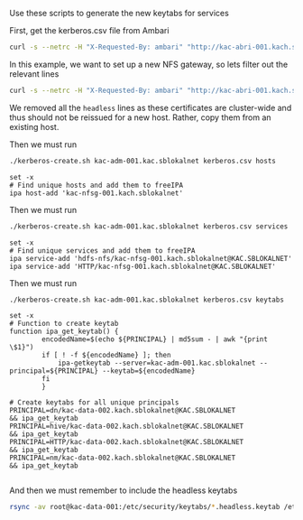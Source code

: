 Use these scripts to generate the new keytabs for services

First, get the kerberos.csv file from Ambari

```bash
curl -s --netrc -H "X-Requested-By: ambari" "http://kac-abri-001.kach.sblokalnet:8080/api/v1/clusters/KAC/kerberos_identities?fields=*&format=CSV"
```

In this example, we want to set up a new NFS gateway, so lets filter out the relevant lines

```bash
curl -s --netrc -H "X-Requested-By: ambari" "http://kac-abri-001.kach.sblokalnet:8080/api/v1/clusters/KAC/kerberos_identities?fields=*&format=CSV" | grep kac-nfsg-001 | grep -v headless > kerberos.csv
```
We removed all the `headless` lines as these certificates are cluster-wide and thus should not be reissued for a new host. Rather, copy them from an existing host.



Then we must run
```bash
./kerberos-create.sh kac-adm-001.kac.sblokalnet kerberos.csv hosts
```
```
set -x
# Find unique hosts and add them to freeIPA
ipa host-add 'kac-nfsg-001.kach.sblokalnet'
```

Then we must run
```bash
./kerberos-create.sh kac-adm-001.kac.sblokalnet kerberos.csv services
```
```
set -x
# Find unique services and add them to freeIPA
ipa service-add 'hdfs-nfs/kac-nfsg-001.kach.sblokalnet@KAC.SBLOKALNET'
ipa service-add 'HTTP/kac-nfsg-001.kach.sblokalnet@KAC.SBLOKALNET'
```

Then we must run
```bash
./kerberos-create.sh kac-adm-001.kac.sblokalnet kerberos.csv keytabs
```
```
set -x
# Function to create keytab
function ipa_get_keytab() {
        encodedName=$(echo ${PRINCIPAL} | md5sum - | awk "{print \$1}")
        if [ ! -f ${encodedName} ]; then
            ipa-getkeytab --server=kac-adm-001.kac.sblokalnet --principal=${PRINCIPAL} --keytab=${encodedName}
        fi
        }

# Create keytabs for all unique principals
PRINCIPAL=dn/kac-data-002.kach.sblokalnet@KAC.SBLOKALNET                        && ipa_get_keytab
PRINCIPAL=hive/kac-data-002.kach.sblokalnet@KAC.SBLOKALNET                      && ipa_get_keytab
PRINCIPAL=HTTP/kac-data-002.kach.sblokalnet@KAC.SBLOKALNET                      && ipa_get_keytab
PRINCIPAL=nm/kac-data-002.kach.sblokalnet@KAC.SBLOKALNET                        && ipa_get_keytab


```

And then we must remember to include the headless keytabs

```bash
rsync -av root@kac-data-001:/etc/security/keytabs/*.headless.keytab /etc/security/keytabs/
```